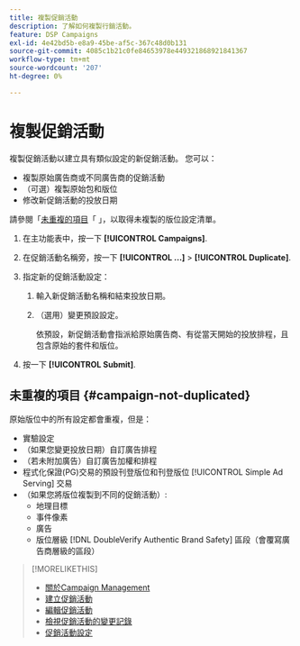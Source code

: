 ```yaml
---
title: 複製促銷活動
description: 了解如何複製行銷活動。
feature: DSP Campaigns
exl-id: 4e42bd5b-e8a9-45be-af5c-367c48d0b131
source-git-commit: 4085c1b21c0fe84653978e449321868921841367
workflow-type: tm+mt
source-wordcount: '207'
ht-degree: 0%

---
```


# 複製促銷活動

<!-- Some placements don't have this option. Clarify which placement types aren't eligible -- is it PG placements, or all placements using private inventory? And anything else? -->

複製促銷活動以建立具有類似設定的新促銷活動。 您可以：

* 複製原始廣告商或不同廣告商的促銷活動
* （可選）複製原始包和版位
* 修改新促銷活動的投放日期

請參閱「[未重複的項目](#campaign-not-duplicated)「 」，以取得未複製的版位設定清單。

1. 在主功能表中，按一下 **[!UICONTROL Campaigns]**.

1. 在促銷活動名稱旁，按一下 **[!UICONTROL ...]** > **[!UICONTROL Duplicate]**.

1. 指定新的促銷活動設定：

   1. 輸入新促銷活動名稱和結束投放日期。

   1. （選用）變更預設設定。

      依預設，新促銷活動會指派給原始廣告商、有從當天開始的投放排程，且包含原始的套件和版位。

1. 按一下 **[!UICONTROL Submit]**.

## 未重複的項目 {#campaign-not-duplicated}

原始版位中的所有設定都會重複，但是：

* 實驗設定
* （如果您變更投放日期）自訂廣告排程
* （若未附加廣告）自訂廣告加權和排程
* 程式化保證(PG)交易的預設刊登版位和刊登版位 [!UICONTROL Simple Ad Serving] 交易
* （如果您將版位複製到不同的促銷活動）:
   * 地理目標
   * 事件像素
   * 廣告
   * 版位層級 [!DNL DoubleVerify Authentic Brand Safety] 區段（會覆寫廣告商層級的區段）

>[!MORELIKETHIS]
>
>* [關於Campaign Management](campaign-about.md)
>* [建立促銷活動](campaign-create.md)
>* [編輯促銷活動](campaign-edit.md)
>* [檢視促銷活動的變更記錄](campaign-change-log.md)
>* [促銷活動設定](campaign-settings.md)


